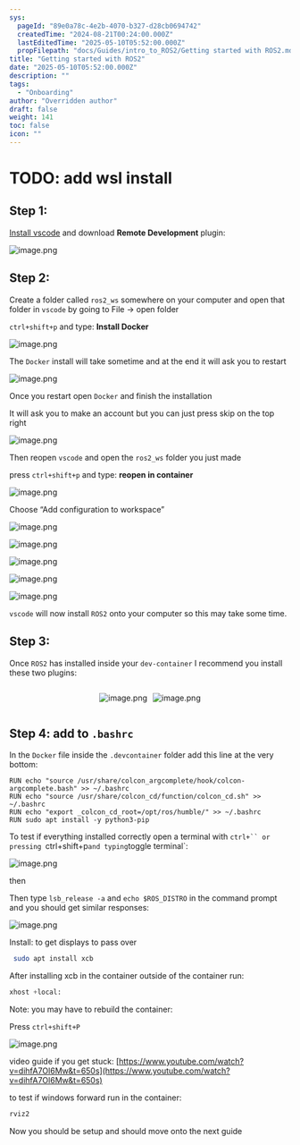 ```yaml
---
sys:
  pageId: "89e0a78c-4e2b-4070-b327-d28cb0694742"
  createdTime: "2024-08-21T00:24:00.000Z"
  lastEditedTime: "2025-05-10T05:52:00.000Z"
  propFilepath: "docs/Guides/intro_to_ROS2/Getting started with ROS2.md"
title: "Getting started with ROS2"
date: "2025-05-10T05:52:00.000Z"
description: ""
tags:
  - "Onboarding"
author: "Overridden author"
draft: false
weight: 141
toc: false
icon: ""
---
```


# TODO: add wsl install

## Step 1:

[Install vscode](https://code.visualstudio.com/download) and download **Remote Development** plugin:

![image.png](https://prod-files-secure.s3.us-west-2.amazonaws.com/d518164a-d88e-44d1-a4ee-3adb3bd8bce0/efb52993-1881-4a40-b95e-6f020334f022/image.png?X-Amz-Algorithm=AWS4-HMAC-SHA256&X-Amz-Content-Sha256=UNSIGNED-PAYLOAD&X-Amz-Credential=ASIAZI2LB466Y6O5QUOA%2F20250715%2Fus-west-2%2Fs3%2Faws4_request&X-Amz-Date=20250715T141127Z&X-Amz-Expires=3600&X-Amz-Security-Token=IQoJb3JpZ2luX2VjEC4aCXVzLXdlc3QtMiJIMEYCIQDeNecYrfTuFIgBl0gla%2BrwAZ1xNCXLz%2FAeMLejTdh1UgIhAIX%2FJ6srm07YMrnv5rOt4dfrw5IR0cBfni66q9RFpJpkKv8DCEYQABoMNjM3NDIzMTgzODA1IgyKfm7FlPiOMuJB6a0q3AMqxLe5r%2BNm18ywxv9U3I7hzhehf8DmbM0jzG%2BdlUIB%2FJJ2OFTbWRC1xIgE63T8HBDfkFr3uF6RjhVYV2xg4p2vKK9MJXvukdz092efjdmpF0vNTYvwI4mGkQ87ONraj90qp9CT1fxI03VoUedqH6K1O8EfCX29EL26LnaYFtd7KtWJJWcIhC6VYL98cqAycvXS7FnnUsSdDhRj%2BVvkTeeOISs7U0aOarA11V%2FSGO4S140xSMERrwdFlFXuNpmcykJkYqeK%2Fa%2BPkapmQ9Q16%2B%2BjNmICD%2F3rUepLFxwE3qcr2vnvwU0t%2Bmr5JxK0E6XimGfzLr5QoekhL9oS99iPodsIBdvanhcwLU%2BcNErQclfVPEXR0g4n9Birr5lpp%2FVEX9iNG3vSuylusvI9WPUUMiV%2FfokkX3ED5nfPvyOqSDELPLFgcpVQs7giL8BmtY8xM27ZKR1q%2BcfjvLH0p2hF8JPwLoOkRuv2wQ%2BSHnQRT5ZNyrJx%2BBLTMgarjUWOzA3QO1Jgz%2BNTAyR1mRn4H7u%2FCIWWCKHp6jDfJmZRpPFb37HoXL5XOXZNEEq0NZ91uZVfa9EXKZHpMBioxaqbhzHoyTsqf5CAnhwjDygs%2FTvpDafGKeN253vN2ULDNzprQjCprtnDBjqkAVPUxgyDz%2FlQVahLH4Fi3v8Teyq2%2FD3pVGcDIirczGiOmBGMUTQnY96c7HFgsLYWs4YDiTk%2Bsakns6Ihfo7oYGQeTjh6Ik9N%2BfzSOeLgexU2DOtEKrbERz7zGl1bctJxEf%2FeWOJbZLG0QEV71m%2B70APFK45KhQW8Zt6kiUOMHKxRZD29Oyv%2BjJOVbJb5kX9O0oAxW1seq0HlCgUC6RjHAcrUxDRq&X-Amz-Signature=8ff34e5fd1f237aa374d6c980b2e63ee613fa237e44d67077523848218661c6e&X-Amz-SignedHeaders=host&x-amz-checksum-mode=ENABLED&x-id=GetObject)

## Step 2:

Create a folder called `ros2_ws` somewhere on your computer and open that folder in `vscode` by going to File → open folder 

`ctrl+shift+p` and type: **Install Docker**

![image.png](https://prod-files-secure.s3.us-west-2.amazonaws.com/d518164a-d88e-44d1-a4ee-3adb3bd8bce0/2269dc0e-1cd5-47ff-bceb-c04ad9b2eab0/image.png?X-Amz-Algorithm=AWS4-HMAC-SHA256&X-Amz-Content-Sha256=UNSIGNED-PAYLOAD&X-Amz-Credential=ASIAZI2LB466Y6O5QUOA%2F20250715%2Fus-west-2%2Fs3%2Faws4_request&X-Amz-Date=20250715T141127Z&X-Amz-Expires=3600&X-Amz-Security-Token=IQoJb3JpZ2luX2VjEC4aCXVzLXdlc3QtMiJIMEYCIQDeNecYrfTuFIgBl0gla%2BrwAZ1xNCXLz%2FAeMLejTdh1UgIhAIX%2FJ6srm07YMrnv5rOt4dfrw5IR0cBfni66q9RFpJpkKv8DCEYQABoMNjM3NDIzMTgzODA1IgyKfm7FlPiOMuJB6a0q3AMqxLe5r%2BNm18ywxv9U3I7hzhehf8DmbM0jzG%2BdlUIB%2FJJ2OFTbWRC1xIgE63T8HBDfkFr3uF6RjhVYV2xg4p2vKK9MJXvukdz092efjdmpF0vNTYvwI4mGkQ87ONraj90qp9CT1fxI03VoUedqH6K1O8EfCX29EL26LnaYFtd7KtWJJWcIhC6VYL98cqAycvXS7FnnUsSdDhRj%2BVvkTeeOISs7U0aOarA11V%2FSGO4S140xSMERrwdFlFXuNpmcykJkYqeK%2Fa%2BPkapmQ9Q16%2B%2BjNmICD%2F3rUepLFxwE3qcr2vnvwU0t%2Bmr5JxK0E6XimGfzLr5QoekhL9oS99iPodsIBdvanhcwLU%2BcNErQclfVPEXR0g4n9Birr5lpp%2FVEX9iNG3vSuylusvI9WPUUMiV%2FfokkX3ED5nfPvyOqSDELPLFgcpVQs7giL8BmtY8xM27ZKR1q%2BcfjvLH0p2hF8JPwLoOkRuv2wQ%2BSHnQRT5ZNyrJx%2BBLTMgarjUWOzA3QO1Jgz%2BNTAyR1mRn4H7u%2FCIWWCKHp6jDfJmZRpPFb37HoXL5XOXZNEEq0NZ91uZVfa9EXKZHpMBioxaqbhzHoyTsqf5CAnhwjDygs%2FTvpDafGKeN253vN2ULDNzprQjCprtnDBjqkAVPUxgyDz%2FlQVahLH4Fi3v8Teyq2%2FD3pVGcDIirczGiOmBGMUTQnY96c7HFgsLYWs4YDiTk%2Bsakns6Ihfo7oYGQeTjh6Ik9N%2BfzSOeLgexU2DOtEKrbERz7zGl1bctJxEf%2FeWOJbZLG0QEV71m%2B70APFK45KhQW8Zt6kiUOMHKxRZD29Oyv%2BjJOVbJb5kX9O0oAxW1seq0HlCgUC6RjHAcrUxDRq&X-Amz-Signature=43df30dfabee2d77adaca3e40f5d88f64986fc64adfdbb16dacf8fba3d1d6bbb&X-Amz-SignedHeaders=host&x-amz-checksum-mode=ENABLED&x-id=GetObject)

The `Docker` install will take sometime and at the end it will ask you to restart

![image.png](https://prod-files-secure.s3.us-west-2.amazonaws.com/d518164a-d88e-44d1-a4ee-3adb3bd8bce0/ed233f78-be33-4b1f-b89c-9c346c0e961e/image.png?X-Amz-Algorithm=AWS4-HMAC-SHA256&X-Amz-Content-Sha256=UNSIGNED-PAYLOAD&X-Amz-Credential=ASIAZI2LB466Y6O5QUOA%2F20250715%2Fus-west-2%2Fs3%2Faws4_request&X-Amz-Date=20250715T141127Z&X-Amz-Expires=3600&X-Amz-Security-Token=IQoJb3JpZ2luX2VjEC4aCXVzLXdlc3QtMiJIMEYCIQDeNecYrfTuFIgBl0gla%2BrwAZ1xNCXLz%2FAeMLejTdh1UgIhAIX%2FJ6srm07YMrnv5rOt4dfrw5IR0cBfni66q9RFpJpkKv8DCEYQABoMNjM3NDIzMTgzODA1IgyKfm7FlPiOMuJB6a0q3AMqxLe5r%2BNm18ywxv9U3I7hzhehf8DmbM0jzG%2BdlUIB%2FJJ2OFTbWRC1xIgE63T8HBDfkFr3uF6RjhVYV2xg4p2vKK9MJXvukdz092efjdmpF0vNTYvwI4mGkQ87ONraj90qp9CT1fxI03VoUedqH6K1O8EfCX29EL26LnaYFtd7KtWJJWcIhC6VYL98cqAycvXS7FnnUsSdDhRj%2BVvkTeeOISs7U0aOarA11V%2FSGO4S140xSMERrwdFlFXuNpmcykJkYqeK%2Fa%2BPkapmQ9Q16%2B%2BjNmICD%2F3rUepLFxwE3qcr2vnvwU0t%2Bmr5JxK0E6XimGfzLr5QoekhL9oS99iPodsIBdvanhcwLU%2BcNErQclfVPEXR0g4n9Birr5lpp%2FVEX9iNG3vSuylusvI9WPUUMiV%2FfokkX3ED5nfPvyOqSDELPLFgcpVQs7giL8BmtY8xM27ZKR1q%2BcfjvLH0p2hF8JPwLoOkRuv2wQ%2BSHnQRT5ZNyrJx%2BBLTMgarjUWOzA3QO1Jgz%2BNTAyR1mRn4H7u%2FCIWWCKHp6jDfJmZRpPFb37HoXL5XOXZNEEq0NZ91uZVfa9EXKZHpMBioxaqbhzHoyTsqf5CAnhwjDygs%2FTvpDafGKeN253vN2ULDNzprQjCprtnDBjqkAVPUxgyDz%2FlQVahLH4Fi3v8Teyq2%2FD3pVGcDIirczGiOmBGMUTQnY96c7HFgsLYWs4YDiTk%2Bsakns6Ihfo7oYGQeTjh6Ik9N%2BfzSOeLgexU2DOtEKrbERz7zGl1bctJxEf%2FeWOJbZLG0QEV71m%2B70APFK45KhQW8Zt6kiUOMHKxRZD29Oyv%2BjJOVbJb5kX9O0oAxW1seq0HlCgUC6RjHAcrUxDRq&X-Amz-Signature=80df4166d07d765c9187e48d38c709c8341f6bfa197820d9d8f4d378282477c9&X-Amz-SignedHeaders=host&x-amz-checksum-mode=ENABLED&x-id=GetObject)

Once you restart open `Docker` and finish the installation

It will ask you to make an account but you can just press skip on the top right

![image.png](https://prod-files-secure.s3.us-west-2.amazonaws.com/d518164a-d88e-44d1-a4ee-3adb3bd8bce0/21010ad9-1659-4fd9-9f59-9932a09b2a3d/image.png?X-Amz-Algorithm=AWS4-HMAC-SHA256&X-Amz-Content-Sha256=UNSIGNED-PAYLOAD&X-Amz-Credential=ASIAZI2LB466Y6O5QUOA%2F20250715%2Fus-west-2%2Fs3%2Faws4_request&X-Amz-Date=20250715T141127Z&X-Amz-Expires=3600&X-Amz-Security-Token=IQoJb3JpZ2luX2VjEC4aCXVzLXdlc3QtMiJIMEYCIQDeNecYrfTuFIgBl0gla%2BrwAZ1xNCXLz%2FAeMLejTdh1UgIhAIX%2FJ6srm07YMrnv5rOt4dfrw5IR0cBfni66q9RFpJpkKv8DCEYQABoMNjM3NDIzMTgzODA1IgyKfm7FlPiOMuJB6a0q3AMqxLe5r%2BNm18ywxv9U3I7hzhehf8DmbM0jzG%2BdlUIB%2FJJ2OFTbWRC1xIgE63T8HBDfkFr3uF6RjhVYV2xg4p2vKK9MJXvukdz092efjdmpF0vNTYvwI4mGkQ87ONraj90qp9CT1fxI03VoUedqH6K1O8EfCX29EL26LnaYFtd7KtWJJWcIhC6VYL98cqAycvXS7FnnUsSdDhRj%2BVvkTeeOISs7U0aOarA11V%2FSGO4S140xSMERrwdFlFXuNpmcykJkYqeK%2Fa%2BPkapmQ9Q16%2B%2BjNmICD%2F3rUepLFxwE3qcr2vnvwU0t%2Bmr5JxK0E6XimGfzLr5QoekhL9oS99iPodsIBdvanhcwLU%2BcNErQclfVPEXR0g4n9Birr5lpp%2FVEX9iNG3vSuylusvI9WPUUMiV%2FfokkX3ED5nfPvyOqSDELPLFgcpVQs7giL8BmtY8xM27ZKR1q%2BcfjvLH0p2hF8JPwLoOkRuv2wQ%2BSHnQRT5ZNyrJx%2BBLTMgarjUWOzA3QO1Jgz%2BNTAyR1mRn4H7u%2FCIWWCKHp6jDfJmZRpPFb37HoXL5XOXZNEEq0NZ91uZVfa9EXKZHpMBioxaqbhzHoyTsqf5CAnhwjDygs%2FTvpDafGKeN253vN2ULDNzprQjCprtnDBjqkAVPUxgyDz%2FlQVahLH4Fi3v8Teyq2%2FD3pVGcDIirczGiOmBGMUTQnY96c7HFgsLYWs4YDiTk%2Bsakns6Ihfo7oYGQeTjh6Ik9N%2BfzSOeLgexU2DOtEKrbERz7zGl1bctJxEf%2FeWOJbZLG0QEV71m%2B70APFK45KhQW8Zt6kiUOMHKxRZD29Oyv%2BjJOVbJb5kX9O0oAxW1seq0HlCgUC6RjHAcrUxDRq&X-Amz-Signature=39ed2bc13f7044ae3ed6682a7b8a98acc4326163dd2b6e319a9673088a5e50be&X-Amz-SignedHeaders=host&x-amz-checksum-mode=ENABLED&x-id=GetObject)

Then reopen `vscode` and open the `ros2_ws` folder you just made

press `ctrl+shift+p` and type: **reopen in container**

![image.png](https://prod-files-secure.s3.us-west-2.amazonaws.com/d518164a-d88e-44d1-a4ee-3adb3bd8bce0/4e93b8c2-41ad-488c-8095-c74205196118/image.png?X-Amz-Algorithm=AWS4-HMAC-SHA256&X-Amz-Content-Sha256=UNSIGNED-PAYLOAD&X-Amz-Credential=ASIAZI2LB466Y6O5QUOA%2F20250715%2Fus-west-2%2Fs3%2Faws4_request&X-Amz-Date=20250715T141127Z&X-Amz-Expires=3600&X-Amz-Security-Token=IQoJb3JpZ2luX2VjEC4aCXVzLXdlc3QtMiJIMEYCIQDeNecYrfTuFIgBl0gla%2BrwAZ1xNCXLz%2FAeMLejTdh1UgIhAIX%2FJ6srm07YMrnv5rOt4dfrw5IR0cBfni66q9RFpJpkKv8DCEYQABoMNjM3NDIzMTgzODA1IgyKfm7FlPiOMuJB6a0q3AMqxLe5r%2BNm18ywxv9U3I7hzhehf8DmbM0jzG%2BdlUIB%2FJJ2OFTbWRC1xIgE63T8HBDfkFr3uF6RjhVYV2xg4p2vKK9MJXvukdz092efjdmpF0vNTYvwI4mGkQ87ONraj90qp9CT1fxI03VoUedqH6K1O8EfCX29EL26LnaYFtd7KtWJJWcIhC6VYL98cqAycvXS7FnnUsSdDhRj%2BVvkTeeOISs7U0aOarA11V%2FSGO4S140xSMERrwdFlFXuNpmcykJkYqeK%2Fa%2BPkapmQ9Q16%2B%2BjNmICD%2F3rUepLFxwE3qcr2vnvwU0t%2Bmr5JxK0E6XimGfzLr5QoekhL9oS99iPodsIBdvanhcwLU%2BcNErQclfVPEXR0g4n9Birr5lpp%2FVEX9iNG3vSuylusvI9WPUUMiV%2FfokkX3ED5nfPvyOqSDELPLFgcpVQs7giL8BmtY8xM27ZKR1q%2BcfjvLH0p2hF8JPwLoOkRuv2wQ%2BSHnQRT5ZNyrJx%2BBLTMgarjUWOzA3QO1Jgz%2BNTAyR1mRn4H7u%2FCIWWCKHp6jDfJmZRpPFb37HoXL5XOXZNEEq0NZ91uZVfa9EXKZHpMBioxaqbhzHoyTsqf5CAnhwjDygs%2FTvpDafGKeN253vN2ULDNzprQjCprtnDBjqkAVPUxgyDz%2FlQVahLH4Fi3v8Teyq2%2FD3pVGcDIirczGiOmBGMUTQnY96c7HFgsLYWs4YDiTk%2Bsakns6Ihfo7oYGQeTjh6Ik9N%2BfzSOeLgexU2DOtEKrbERz7zGl1bctJxEf%2FeWOJbZLG0QEV71m%2B70APFK45KhQW8Zt6kiUOMHKxRZD29Oyv%2BjJOVbJb5kX9O0oAxW1seq0HlCgUC6RjHAcrUxDRq&X-Amz-Signature=2d2536d4ae4b4e6e316dcab72f9144de0acc7ca356c92ead30c01b41f082aa58&X-Amz-SignedHeaders=host&x-amz-checksum-mode=ENABLED&x-id=GetObject)

Choose “Add configuration to workspace”

![image.png](https://prod-files-secure.s3.us-west-2.amazonaws.com/d518164a-d88e-44d1-a4ee-3adb3bd8bce0/9560b282-5060-4989-ba37-97e7b2c22476/image.png?X-Amz-Algorithm=AWS4-HMAC-SHA256&X-Amz-Content-Sha256=UNSIGNED-PAYLOAD&X-Amz-Credential=ASIAZI2LB466Y6O5QUOA%2F20250715%2Fus-west-2%2Fs3%2Faws4_request&X-Amz-Date=20250715T141127Z&X-Amz-Expires=3600&X-Amz-Security-Token=IQoJb3JpZ2luX2VjEC4aCXVzLXdlc3QtMiJIMEYCIQDeNecYrfTuFIgBl0gla%2BrwAZ1xNCXLz%2FAeMLejTdh1UgIhAIX%2FJ6srm07YMrnv5rOt4dfrw5IR0cBfni66q9RFpJpkKv8DCEYQABoMNjM3NDIzMTgzODA1IgyKfm7FlPiOMuJB6a0q3AMqxLe5r%2BNm18ywxv9U3I7hzhehf8DmbM0jzG%2BdlUIB%2FJJ2OFTbWRC1xIgE63T8HBDfkFr3uF6RjhVYV2xg4p2vKK9MJXvukdz092efjdmpF0vNTYvwI4mGkQ87ONraj90qp9CT1fxI03VoUedqH6K1O8EfCX29EL26LnaYFtd7KtWJJWcIhC6VYL98cqAycvXS7FnnUsSdDhRj%2BVvkTeeOISs7U0aOarA11V%2FSGO4S140xSMERrwdFlFXuNpmcykJkYqeK%2Fa%2BPkapmQ9Q16%2B%2BjNmICD%2F3rUepLFxwE3qcr2vnvwU0t%2Bmr5JxK0E6XimGfzLr5QoekhL9oS99iPodsIBdvanhcwLU%2BcNErQclfVPEXR0g4n9Birr5lpp%2FVEX9iNG3vSuylusvI9WPUUMiV%2FfokkX3ED5nfPvyOqSDELPLFgcpVQs7giL8BmtY8xM27ZKR1q%2BcfjvLH0p2hF8JPwLoOkRuv2wQ%2BSHnQRT5ZNyrJx%2BBLTMgarjUWOzA3QO1Jgz%2BNTAyR1mRn4H7u%2FCIWWCKHp6jDfJmZRpPFb37HoXL5XOXZNEEq0NZ91uZVfa9EXKZHpMBioxaqbhzHoyTsqf5CAnhwjDygs%2FTvpDafGKeN253vN2ULDNzprQjCprtnDBjqkAVPUxgyDz%2FlQVahLH4Fi3v8Teyq2%2FD3pVGcDIirczGiOmBGMUTQnY96c7HFgsLYWs4YDiTk%2Bsakns6Ihfo7oYGQeTjh6Ik9N%2BfzSOeLgexU2DOtEKrbERz7zGl1bctJxEf%2FeWOJbZLG0QEV71m%2B70APFK45KhQW8Zt6kiUOMHKxRZD29Oyv%2BjJOVbJb5kX9O0oAxW1seq0HlCgUC6RjHAcrUxDRq&X-Amz-Signature=889926ca03bc31b08a30eca4ac1b7e55f70dc511d7849aa61f5f6246e25e5b1a&X-Amz-SignedHeaders=host&x-amz-checksum-mode=ENABLED&x-id=GetObject)

![image.png](https://prod-files-secure.s3.us-west-2.amazonaws.com/d518164a-d88e-44d1-a4ee-3adb3bd8bce0/2ee63f81-886b-48e8-a553-dc6e5eac99e4/image.png?X-Amz-Algorithm=AWS4-HMAC-SHA256&X-Amz-Content-Sha256=UNSIGNED-PAYLOAD&X-Amz-Credential=ASIAZI2LB466Y6O5QUOA%2F20250715%2Fus-west-2%2Fs3%2Faws4_request&X-Amz-Date=20250715T141127Z&X-Amz-Expires=3600&X-Amz-Security-Token=IQoJb3JpZ2luX2VjEC4aCXVzLXdlc3QtMiJIMEYCIQDeNecYrfTuFIgBl0gla%2BrwAZ1xNCXLz%2FAeMLejTdh1UgIhAIX%2FJ6srm07YMrnv5rOt4dfrw5IR0cBfni66q9RFpJpkKv8DCEYQABoMNjM3NDIzMTgzODA1IgyKfm7FlPiOMuJB6a0q3AMqxLe5r%2BNm18ywxv9U3I7hzhehf8DmbM0jzG%2BdlUIB%2FJJ2OFTbWRC1xIgE63T8HBDfkFr3uF6RjhVYV2xg4p2vKK9MJXvukdz092efjdmpF0vNTYvwI4mGkQ87ONraj90qp9CT1fxI03VoUedqH6K1O8EfCX29EL26LnaYFtd7KtWJJWcIhC6VYL98cqAycvXS7FnnUsSdDhRj%2BVvkTeeOISs7U0aOarA11V%2FSGO4S140xSMERrwdFlFXuNpmcykJkYqeK%2Fa%2BPkapmQ9Q16%2B%2BjNmICD%2F3rUepLFxwE3qcr2vnvwU0t%2Bmr5JxK0E6XimGfzLr5QoekhL9oS99iPodsIBdvanhcwLU%2BcNErQclfVPEXR0g4n9Birr5lpp%2FVEX9iNG3vSuylusvI9WPUUMiV%2FfokkX3ED5nfPvyOqSDELPLFgcpVQs7giL8BmtY8xM27ZKR1q%2BcfjvLH0p2hF8JPwLoOkRuv2wQ%2BSHnQRT5ZNyrJx%2BBLTMgarjUWOzA3QO1Jgz%2BNTAyR1mRn4H7u%2FCIWWCKHp6jDfJmZRpPFb37HoXL5XOXZNEEq0NZ91uZVfa9EXKZHpMBioxaqbhzHoyTsqf5CAnhwjDygs%2FTvpDafGKeN253vN2ULDNzprQjCprtnDBjqkAVPUxgyDz%2FlQVahLH4Fi3v8Teyq2%2FD3pVGcDIirczGiOmBGMUTQnY96c7HFgsLYWs4YDiTk%2Bsakns6Ihfo7oYGQeTjh6Ik9N%2BfzSOeLgexU2DOtEKrbERz7zGl1bctJxEf%2FeWOJbZLG0QEV71m%2B70APFK45KhQW8Zt6kiUOMHKxRZD29Oyv%2BjJOVbJb5kX9O0oAxW1seq0HlCgUC6RjHAcrUxDRq&X-Amz-Signature=e1c5b1a86d065d882658b9e39df9e13a285d561e052950c2d55861b4e6aa5d0d&X-Amz-SignedHeaders=host&x-amz-checksum-mode=ENABLED&x-id=GetObject)

![image.png](https://prod-files-secure.s3.us-west-2.amazonaws.com/d518164a-d88e-44d1-a4ee-3adb3bd8bce0/ae1580b2-b048-407e-aed9-b584224a7a04/image.png?X-Amz-Algorithm=AWS4-HMAC-SHA256&X-Amz-Content-Sha256=UNSIGNED-PAYLOAD&X-Amz-Credential=ASIAZI2LB466Y6O5QUOA%2F20250715%2Fus-west-2%2Fs3%2Faws4_request&X-Amz-Date=20250715T141127Z&X-Amz-Expires=3600&X-Amz-Security-Token=IQoJb3JpZ2luX2VjEC4aCXVzLXdlc3QtMiJIMEYCIQDeNecYrfTuFIgBl0gla%2BrwAZ1xNCXLz%2FAeMLejTdh1UgIhAIX%2FJ6srm07YMrnv5rOt4dfrw5IR0cBfni66q9RFpJpkKv8DCEYQABoMNjM3NDIzMTgzODA1IgyKfm7FlPiOMuJB6a0q3AMqxLe5r%2BNm18ywxv9U3I7hzhehf8DmbM0jzG%2BdlUIB%2FJJ2OFTbWRC1xIgE63T8HBDfkFr3uF6RjhVYV2xg4p2vKK9MJXvukdz092efjdmpF0vNTYvwI4mGkQ87ONraj90qp9CT1fxI03VoUedqH6K1O8EfCX29EL26LnaYFtd7KtWJJWcIhC6VYL98cqAycvXS7FnnUsSdDhRj%2BVvkTeeOISs7U0aOarA11V%2FSGO4S140xSMERrwdFlFXuNpmcykJkYqeK%2Fa%2BPkapmQ9Q16%2B%2BjNmICD%2F3rUepLFxwE3qcr2vnvwU0t%2Bmr5JxK0E6XimGfzLr5QoekhL9oS99iPodsIBdvanhcwLU%2BcNErQclfVPEXR0g4n9Birr5lpp%2FVEX9iNG3vSuylusvI9WPUUMiV%2FfokkX3ED5nfPvyOqSDELPLFgcpVQs7giL8BmtY8xM27ZKR1q%2BcfjvLH0p2hF8JPwLoOkRuv2wQ%2BSHnQRT5ZNyrJx%2BBLTMgarjUWOzA3QO1Jgz%2BNTAyR1mRn4H7u%2FCIWWCKHp6jDfJmZRpPFb37HoXL5XOXZNEEq0NZ91uZVfa9EXKZHpMBioxaqbhzHoyTsqf5CAnhwjDygs%2FTvpDafGKeN253vN2ULDNzprQjCprtnDBjqkAVPUxgyDz%2FlQVahLH4Fi3v8Teyq2%2FD3pVGcDIirczGiOmBGMUTQnY96c7HFgsLYWs4YDiTk%2Bsakns6Ihfo7oYGQeTjh6Ik9N%2BfzSOeLgexU2DOtEKrbERz7zGl1bctJxEf%2FeWOJbZLG0QEV71m%2B70APFK45KhQW8Zt6kiUOMHKxRZD29Oyv%2BjJOVbJb5kX9O0oAxW1seq0HlCgUC6RjHAcrUxDRq&X-Amz-Signature=7de7d2edbfc28e57d1f6ffc5c4d442eb3370b8fbd3002291b8bb944fae3d0f68&X-Amz-SignedHeaders=host&x-amz-checksum-mode=ENABLED&x-id=GetObject)

![image.png](https://prod-files-secure.s3.us-west-2.amazonaws.com/d518164a-d88e-44d1-a4ee-3adb3bd8bce0/53255b28-f75e-430f-b9e3-c0ac8577e42b/image.png?X-Amz-Algorithm=AWS4-HMAC-SHA256&X-Amz-Content-Sha256=UNSIGNED-PAYLOAD&X-Amz-Credential=ASIAZI2LB466Y6O5QUOA%2F20250715%2Fus-west-2%2Fs3%2Faws4_request&X-Amz-Date=20250715T141127Z&X-Amz-Expires=3600&X-Amz-Security-Token=IQoJb3JpZ2luX2VjEC4aCXVzLXdlc3QtMiJIMEYCIQDeNecYrfTuFIgBl0gla%2BrwAZ1xNCXLz%2FAeMLejTdh1UgIhAIX%2FJ6srm07YMrnv5rOt4dfrw5IR0cBfni66q9RFpJpkKv8DCEYQABoMNjM3NDIzMTgzODA1IgyKfm7FlPiOMuJB6a0q3AMqxLe5r%2BNm18ywxv9U3I7hzhehf8DmbM0jzG%2BdlUIB%2FJJ2OFTbWRC1xIgE63T8HBDfkFr3uF6RjhVYV2xg4p2vKK9MJXvukdz092efjdmpF0vNTYvwI4mGkQ87ONraj90qp9CT1fxI03VoUedqH6K1O8EfCX29EL26LnaYFtd7KtWJJWcIhC6VYL98cqAycvXS7FnnUsSdDhRj%2BVvkTeeOISs7U0aOarA11V%2FSGO4S140xSMERrwdFlFXuNpmcykJkYqeK%2Fa%2BPkapmQ9Q16%2B%2BjNmICD%2F3rUepLFxwE3qcr2vnvwU0t%2Bmr5JxK0E6XimGfzLr5QoekhL9oS99iPodsIBdvanhcwLU%2BcNErQclfVPEXR0g4n9Birr5lpp%2FVEX9iNG3vSuylusvI9WPUUMiV%2FfokkX3ED5nfPvyOqSDELPLFgcpVQs7giL8BmtY8xM27ZKR1q%2BcfjvLH0p2hF8JPwLoOkRuv2wQ%2BSHnQRT5ZNyrJx%2BBLTMgarjUWOzA3QO1Jgz%2BNTAyR1mRn4H7u%2FCIWWCKHp6jDfJmZRpPFb37HoXL5XOXZNEEq0NZ91uZVfa9EXKZHpMBioxaqbhzHoyTsqf5CAnhwjDygs%2FTvpDafGKeN253vN2ULDNzprQjCprtnDBjqkAVPUxgyDz%2FlQVahLH4Fi3v8Teyq2%2FD3pVGcDIirczGiOmBGMUTQnY96c7HFgsLYWs4YDiTk%2Bsakns6Ihfo7oYGQeTjh6Ik9N%2BfzSOeLgexU2DOtEKrbERz7zGl1bctJxEf%2FeWOJbZLG0QEV71m%2B70APFK45KhQW8Zt6kiUOMHKxRZD29Oyv%2BjJOVbJb5kX9O0oAxW1seq0HlCgUC6RjHAcrUxDRq&X-Amz-Signature=218cb240da4a12f22f38755158761eb74248061e19ec0a70af833e48a304c246&X-Amz-SignedHeaders=host&x-amz-checksum-mode=ENABLED&x-id=GetObject)

![image.png](https://prod-files-secure.s3.us-west-2.amazonaws.com/d518164a-d88e-44d1-a4ee-3adb3bd8bce0/7c562767-5af9-4ffb-97d1-327bcdf4ee00/image.png?X-Amz-Algorithm=AWS4-HMAC-SHA256&X-Amz-Content-Sha256=UNSIGNED-PAYLOAD&X-Amz-Credential=ASIAZI2LB466Y6O5QUOA%2F20250715%2Fus-west-2%2Fs3%2Faws4_request&X-Amz-Date=20250715T141127Z&X-Amz-Expires=3600&X-Amz-Security-Token=IQoJb3JpZ2luX2VjEC4aCXVzLXdlc3QtMiJIMEYCIQDeNecYrfTuFIgBl0gla%2BrwAZ1xNCXLz%2FAeMLejTdh1UgIhAIX%2FJ6srm07YMrnv5rOt4dfrw5IR0cBfni66q9RFpJpkKv8DCEYQABoMNjM3NDIzMTgzODA1IgyKfm7FlPiOMuJB6a0q3AMqxLe5r%2BNm18ywxv9U3I7hzhehf8DmbM0jzG%2BdlUIB%2FJJ2OFTbWRC1xIgE63T8HBDfkFr3uF6RjhVYV2xg4p2vKK9MJXvukdz092efjdmpF0vNTYvwI4mGkQ87ONraj90qp9CT1fxI03VoUedqH6K1O8EfCX29EL26LnaYFtd7KtWJJWcIhC6VYL98cqAycvXS7FnnUsSdDhRj%2BVvkTeeOISs7U0aOarA11V%2FSGO4S140xSMERrwdFlFXuNpmcykJkYqeK%2Fa%2BPkapmQ9Q16%2B%2BjNmICD%2F3rUepLFxwE3qcr2vnvwU0t%2Bmr5JxK0E6XimGfzLr5QoekhL9oS99iPodsIBdvanhcwLU%2BcNErQclfVPEXR0g4n9Birr5lpp%2FVEX9iNG3vSuylusvI9WPUUMiV%2FfokkX3ED5nfPvyOqSDELPLFgcpVQs7giL8BmtY8xM27ZKR1q%2BcfjvLH0p2hF8JPwLoOkRuv2wQ%2BSHnQRT5ZNyrJx%2BBLTMgarjUWOzA3QO1Jgz%2BNTAyR1mRn4H7u%2FCIWWCKHp6jDfJmZRpPFb37HoXL5XOXZNEEq0NZ91uZVfa9EXKZHpMBioxaqbhzHoyTsqf5CAnhwjDygs%2FTvpDafGKeN253vN2ULDNzprQjCprtnDBjqkAVPUxgyDz%2FlQVahLH4Fi3v8Teyq2%2FD3pVGcDIirczGiOmBGMUTQnY96c7HFgsLYWs4YDiTk%2Bsakns6Ihfo7oYGQeTjh6Ik9N%2BfzSOeLgexU2DOtEKrbERz7zGl1bctJxEf%2FeWOJbZLG0QEV71m%2B70APFK45KhQW8Zt6kiUOMHKxRZD29Oyv%2BjJOVbJb5kX9O0oAxW1seq0HlCgUC6RjHAcrUxDRq&X-Amz-Signature=c0e701973b567bc7a299b4e0c46ce2a94846b0eb17fed56a1e04910d51676b71&X-Amz-SignedHeaders=host&x-amz-checksum-mode=ENABLED&x-id=GetObject)

`vscode` will now install `ROS2` onto your computer so this may take some time.

## Step 3:

Once `ROS2` has installed inside your `dev-container` I recommend you install these two plugins:

<div style="display: flex;flex-direction: row; column-gap:10px; max-width: 630px;justify-content: center;">
<div>

![image.png](https://prod-files-secure.s3.us-west-2.amazonaws.com/d518164a-d88e-44d1-a4ee-3adb3bd8bce0/3fc3d550-5a54-4ba1-ba6b-faa01cdb7369/image.png?X-Amz-Algorithm=AWS4-HMAC-SHA256&X-Amz-Content-Sha256=UNSIGNED-PAYLOAD&X-Amz-Credential=ASIAZI2LB466UGWJGBCY%2F20250715%2Fus-west-2%2Fs3%2Faws4_request&X-Amz-Date=20250715T141128Z&X-Amz-Expires=3600&X-Amz-Security-Token=IQoJb3JpZ2luX2VjEC4aCXVzLXdlc3QtMiJHMEUCIQDmCdX%2Fs2TKcvNr%2B9s7nnNb0MkgzLG3D2wQlgdjOwCNYgIgTMfbG1BAKok9zliKTHX6RxnzFwloGVQrkGkZ2y6oBkIq%2FwMIRxAAGgw2Mzc0MjMxODM4MDUiDF1r7vl52xZpN82d2CrcAwSkNrjTxCxCbSygRX%2FXD2NGF4kQMqC5V2acIXav7B1y2nmyMJgAy5REUo6YILXFMaeSx2eazIcV2cf%2BviXyNYPvgYz912SRoBZQoQwKZuwXGOCKooo1VF0nO4d72uDtPr%2FFst5NafmD1mqFxB%2B358doaXBzmvGLhlcVW3%2FxlwAwZyCCb4boMM5FhW46qJpQ1L6BVnBjoyy%2FCKSVZlk8b1wW0gtKZ1xOmDJsLqcStgEysfdHL45TPoON6bfGXxWljvAho5aV%2BfdABIKmJX7bKIAJ888xpzGtatUUG799ENnpBH4rrWyavY1AsVicQuO8z379g6xs3eCUfT0jsSWwPTmYNOODlZVwfT%2FHRDEwv3Lef9J5so9hMsqDJm%2FHBSD3FYlTEFF5l3wbbC9JEBu8Q9SAaB6F6KyL70khJ49IAyM60CdRjAxfXkGsdtZedVVSNRaXTV8RW0VL9FQBYmz0Ou1MAgdd%2BfF5pR19R%2BkZHb5IPvx1kzonDtCPCBIgzROEy7ajuLT2KdPKirEeXWrh9VdVygA1lc%2BvowT1IQDQYJK3GeSvi%2FN%2BIKxhKF%2BfujfpIKVM7gRZb%2FNn1CDTmZn3OnzT8gJUAU9zhIebXd9FjmfqWKUImtlqkQkYRIHVMJiv2cMGOqUBB1VQQ6irRK4eJ8nOvMzxKmfzea4ckIsPfWclHQZxQj1Fa0REAHsy2a4bKjDNihmBtIGIiOu8F3Xw33YPsAlfc%2ByL2iYmnwjFEwDwqxYw03o2%2BSx27mR814QvJY%2ByYccSudX4zKZ3QDEsY1xVKnmy5tL7F1aBKh%2Fh7qMVPMuJAQL5VjP8%2BfpnfL7SH1gfPbc7JcsoS7XlesekCxOqL5eP7qBXYzte&X-Amz-Signature=902baf1f83e4370bce2395e7c23a1eddddc23fcd689e888f943de2ac05dc2ce5&X-Amz-SignedHeaders=host&x-amz-checksum-mode=ENABLED&x-id=GetObject)

</div>
<div>

![image.png](https://prod-files-secure.s3.us-west-2.amazonaws.com/d518164a-d88e-44d1-a4ee-3adb3bd8bce0/d994cc66-13c2-4093-a5a3-f84cf4601a82/image.png?X-Amz-Algorithm=AWS4-HMAC-SHA256&X-Amz-Content-Sha256=UNSIGNED-PAYLOAD&X-Amz-Credential=ASIAZI2LB466RL7A7FHA%2F20250715%2Fus-west-2%2Fs3%2Faws4_request&X-Amz-Date=20250715T141128Z&X-Amz-Expires=3600&X-Amz-Security-Token=IQoJb3JpZ2luX2VjEC4aCXVzLXdlc3QtMiJHMEUCIAV720zyaz5Y2VeMf6%2B%2FF8mINea9joRHBAFCSJrBv7qjAiEAy0NPpixjMVqSPJDzTXqzxWVtMDdm8f6frl8xyvmRqJAq%2FwMIRxAAGgw2Mzc0MjMxODM4MDUiDGsTBQW9eQP4t7TR0ircA73foJy5tmROU6niWNU%2FKCYQzM1bKaDrPQ%2Ff7Zs%2F61BN7a%2FzjnUdG7xMOJBnI66529l2dvU68X4wCBw6GF5SYr1wA2%2FvyvYCCVPY6O1YDdQ2MwryCHpmBG3GJBmBdGX8I9K4G1EOlYBrQW8PeQviq0PDdCyUn8yT5nCZxFGG1EJHmxEjcA5Ugj26M5HxLZKOJ9W3%2BCRoBy%2BzueaNSs3iq21nxnQMNzVFlTE6B3aa0BIsFm5Z34n9f2ysQAzHGKxea9uuM0405Gf%2BE2XmbMbTGWI5wQEkRya7lLtjEB67huR4JEJj97RVlbn10kEIjlyg%2Bx3dWyWdXqsibUef6aCwGjT4swxIJxGOkJqearshZAH8P%2B9%2BZoYN76CVLzLjX2Vg1cy4mgedI03lFva5MUSu7zJbGF9024T84pFc41n1sgTa80JJXP2CiMi5COzFcbaujwO1HGzcQoziOM%2BpIkTpvpffQb0%2F%2BqwiityL8hs%2Fgc0DlgygRVXILZiQrgwlp7IeVODGF2%2B522XNvwkR%2FQktxvbuAqSOHUjgt6kx35DO%2F98T8DjFxnExVS541y4AKkACKbxSpaYHhU6iUVZ0IMJ6oeb8C0KzfcEUmP6MgtsWk1cHcZ9R9uTgqZF%2B9o3gMOiu2cMGOqUBp15tzG9zWXjueYQZy5oIPYXDt%2F71QQUVCnkSVUWWZ5%2FHdzrk9Uo8p9J1LF2hVvOJzFL8wzBZvct1d39wCU8J4MyrHcs0KPqjRtELCRHVFfDEnxpRVAObEJyFLSo119ZIYHaZi%2FN1lRkL3%2BZQMiue69sXf3F4Zh8pzFlsEulV5jOJ9sn4wYxKLkik0gjhjy30TG75etVdbTVtTxWTg2ap18jDW59%2B&X-Amz-Signature=760e2f87232a668c8c0ee3c0a68ff6b0f87f165dbf8b7e1d959f6dae6a84cf3d&X-Amz-SignedHeaders=host&x-amz-checksum-mode=ENABLED&x-id=GetObject)

</div>
</div>

## Step 4: add to `.bashrc`

In the `Docker` file inside the `.devcontainer` folder add this line at the very bottom: 

```docker
RUN echo "source /usr/share/colcon_argcomplete/hook/colcon-argcomplete.bash" >> ~/.bashrc
RUN echo "source /usr/share/colcon_cd/function/colcon_cd.sh" >> ~/.bashrc
RUN echo "export _colcon_cd_root=/opt/ros/humble/" >> ~/.bashrc
RUN sudo apt install -y python3-pip 
```

To test if everything installed correctly open a terminal with `ctrl+`` or pressing `ctrl+shift+p` and typing `toggle terminal`:

![image.png](https://prod-files-secure.s3.us-west-2.amazonaws.com/d518164a-d88e-44d1-a4ee-3adb3bd8bce0/6a4943d8-b04e-4c02-9a58-775f3384d1a5/image.png?X-Amz-Algorithm=AWS4-HMAC-SHA256&X-Amz-Content-Sha256=UNSIGNED-PAYLOAD&X-Amz-Credential=ASIAZI2LB466Y6O5QUOA%2F20250715%2Fus-west-2%2Fs3%2Faws4_request&X-Amz-Date=20250715T141127Z&X-Amz-Expires=3600&X-Amz-Security-Token=IQoJb3JpZ2luX2VjEC4aCXVzLXdlc3QtMiJIMEYCIQDeNecYrfTuFIgBl0gla%2BrwAZ1xNCXLz%2FAeMLejTdh1UgIhAIX%2FJ6srm07YMrnv5rOt4dfrw5IR0cBfni66q9RFpJpkKv8DCEYQABoMNjM3NDIzMTgzODA1IgyKfm7FlPiOMuJB6a0q3AMqxLe5r%2BNm18ywxv9U3I7hzhehf8DmbM0jzG%2BdlUIB%2FJJ2OFTbWRC1xIgE63T8HBDfkFr3uF6RjhVYV2xg4p2vKK9MJXvukdz092efjdmpF0vNTYvwI4mGkQ87ONraj90qp9CT1fxI03VoUedqH6K1O8EfCX29EL26LnaYFtd7KtWJJWcIhC6VYL98cqAycvXS7FnnUsSdDhRj%2BVvkTeeOISs7U0aOarA11V%2FSGO4S140xSMERrwdFlFXuNpmcykJkYqeK%2Fa%2BPkapmQ9Q16%2B%2BjNmICD%2F3rUepLFxwE3qcr2vnvwU0t%2Bmr5JxK0E6XimGfzLr5QoekhL9oS99iPodsIBdvanhcwLU%2BcNErQclfVPEXR0g4n9Birr5lpp%2FVEX9iNG3vSuylusvI9WPUUMiV%2FfokkX3ED5nfPvyOqSDELPLFgcpVQs7giL8BmtY8xM27ZKR1q%2BcfjvLH0p2hF8JPwLoOkRuv2wQ%2BSHnQRT5ZNyrJx%2BBLTMgarjUWOzA3QO1Jgz%2BNTAyR1mRn4H7u%2FCIWWCKHp6jDfJmZRpPFb37HoXL5XOXZNEEq0NZ91uZVfa9EXKZHpMBioxaqbhzHoyTsqf5CAnhwjDygs%2FTvpDafGKeN253vN2ULDNzprQjCprtnDBjqkAVPUxgyDz%2FlQVahLH4Fi3v8Teyq2%2FD3pVGcDIirczGiOmBGMUTQnY96c7HFgsLYWs4YDiTk%2Bsakns6Ihfo7oYGQeTjh6Ik9N%2BfzSOeLgexU2DOtEKrbERz7zGl1bctJxEf%2FeWOJbZLG0QEV71m%2B70APFK45KhQW8Zt6kiUOMHKxRZD29Oyv%2BjJOVbJb5kX9O0oAxW1seq0HlCgUC6RjHAcrUxDRq&X-Amz-Signature=f71b0b16144d7c3b5329ba84a598af2b2776de274cc02e73e53ec677c9a158de&X-Amz-SignedHeaders=host&x-amz-checksum-mode=ENABLED&x-id=GetObject)

then 

Then type `lsb_release -a` and `echo $ROS_DISTRO` in the command prompt and you should get similar responses:

![image.png](https://prod-files-secure.s3.us-west-2.amazonaws.com/d518164a-d88e-44d1-a4ee-3adb3bd8bce0/3e635dec-a805-4e85-8b9e-d000e5b71a4e/image.png?X-Amz-Algorithm=AWS4-HMAC-SHA256&X-Amz-Content-Sha256=UNSIGNED-PAYLOAD&X-Amz-Credential=ASIAZI2LB466Y6O5QUOA%2F20250715%2Fus-west-2%2Fs3%2Faws4_request&X-Amz-Date=20250715T141127Z&X-Amz-Expires=3600&X-Amz-Security-Token=IQoJb3JpZ2luX2VjEC4aCXVzLXdlc3QtMiJIMEYCIQDeNecYrfTuFIgBl0gla%2BrwAZ1xNCXLz%2FAeMLejTdh1UgIhAIX%2FJ6srm07YMrnv5rOt4dfrw5IR0cBfni66q9RFpJpkKv8DCEYQABoMNjM3NDIzMTgzODA1IgyKfm7FlPiOMuJB6a0q3AMqxLe5r%2BNm18ywxv9U3I7hzhehf8DmbM0jzG%2BdlUIB%2FJJ2OFTbWRC1xIgE63T8HBDfkFr3uF6RjhVYV2xg4p2vKK9MJXvukdz092efjdmpF0vNTYvwI4mGkQ87ONraj90qp9CT1fxI03VoUedqH6K1O8EfCX29EL26LnaYFtd7KtWJJWcIhC6VYL98cqAycvXS7FnnUsSdDhRj%2BVvkTeeOISs7U0aOarA11V%2FSGO4S140xSMERrwdFlFXuNpmcykJkYqeK%2Fa%2BPkapmQ9Q16%2B%2BjNmICD%2F3rUepLFxwE3qcr2vnvwU0t%2Bmr5JxK0E6XimGfzLr5QoekhL9oS99iPodsIBdvanhcwLU%2BcNErQclfVPEXR0g4n9Birr5lpp%2FVEX9iNG3vSuylusvI9WPUUMiV%2FfokkX3ED5nfPvyOqSDELPLFgcpVQs7giL8BmtY8xM27ZKR1q%2BcfjvLH0p2hF8JPwLoOkRuv2wQ%2BSHnQRT5ZNyrJx%2BBLTMgarjUWOzA3QO1Jgz%2BNTAyR1mRn4H7u%2FCIWWCKHp6jDfJmZRpPFb37HoXL5XOXZNEEq0NZ91uZVfa9EXKZHpMBioxaqbhzHoyTsqf5CAnhwjDygs%2FTvpDafGKeN253vN2ULDNzprQjCprtnDBjqkAVPUxgyDz%2FlQVahLH4Fi3v8Teyq2%2FD3pVGcDIirczGiOmBGMUTQnY96c7HFgsLYWs4YDiTk%2Bsakns6Ihfo7oYGQeTjh6Ik9N%2BfzSOeLgexU2DOtEKrbERz7zGl1bctJxEf%2FeWOJbZLG0QEV71m%2B70APFK45KhQW8Zt6kiUOMHKxRZD29Oyv%2BjJOVbJb5kX9O0oAxW1seq0HlCgUC6RjHAcrUxDRq&X-Amz-Signature=d5fe46e9cf6e5c1f8b8fde8231479ea83113929c9fc32c26b7f15f38f5b999bf&X-Amz-SignedHeaders=host&x-amz-checksum-mode=ENABLED&x-id=GetObject)

Install:  to get displays to pass over

```bash
 sudo apt install xcb
```

After installing xcb in the container outside of the container run:

```python
xhost +local:
```

Note: you may have to rebuild the container:

Press `ctrl+shift+P`

![image.png](https://prod-files-secure.s3.us-west-2.amazonaws.com/d518164a-d88e-44d1-a4ee-3adb3bd8bce0/6c2be660-2618-4c38-9c26-53554f7a0b7b/image.png?X-Amz-Algorithm=AWS4-HMAC-SHA256&X-Amz-Content-Sha256=UNSIGNED-PAYLOAD&X-Amz-Credential=ASIAZI2LB466Y6O5QUOA%2F20250715%2Fus-west-2%2Fs3%2Faws4_request&X-Amz-Date=20250715T141127Z&X-Amz-Expires=3600&X-Amz-Security-Token=IQoJb3JpZ2luX2VjEC4aCXVzLXdlc3QtMiJIMEYCIQDeNecYrfTuFIgBl0gla%2BrwAZ1xNCXLz%2FAeMLejTdh1UgIhAIX%2FJ6srm07YMrnv5rOt4dfrw5IR0cBfni66q9RFpJpkKv8DCEYQABoMNjM3NDIzMTgzODA1IgyKfm7FlPiOMuJB6a0q3AMqxLe5r%2BNm18ywxv9U3I7hzhehf8DmbM0jzG%2BdlUIB%2FJJ2OFTbWRC1xIgE63T8HBDfkFr3uF6RjhVYV2xg4p2vKK9MJXvukdz092efjdmpF0vNTYvwI4mGkQ87ONraj90qp9CT1fxI03VoUedqH6K1O8EfCX29EL26LnaYFtd7KtWJJWcIhC6VYL98cqAycvXS7FnnUsSdDhRj%2BVvkTeeOISs7U0aOarA11V%2FSGO4S140xSMERrwdFlFXuNpmcykJkYqeK%2Fa%2BPkapmQ9Q16%2B%2BjNmICD%2F3rUepLFxwE3qcr2vnvwU0t%2Bmr5JxK0E6XimGfzLr5QoekhL9oS99iPodsIBdvanhcwLU%2BcNErQclfVPEXR0g4n9Birr5lpp%2FVEX9iNG3vSuylusvI9WPUUMiV%2FfokkX3ED5nfPvyOqSDELPLFgcpVQs7giL8BmtY8xM27ZKR1q%2BcfjvLH0p2hF8JPwLoOkRuv2wQ%2BSHnQRT5ZNyrJx%2BBLTMgarjUWOzA3QO1Jgz%2BNTAyR1mRn4H7u%2FCIWWCKHp6jDfJmZRpPFb37HoXL5XOXZNEEq0NZ91uZVfa9EXKZHpMBioxaqbhzHoyTsqf5CAnhwjDygs%2FTvpDafGKeN253vN2ULDNzprQjCprtnDBjqkAVPUxgyDz%2FlQVahLH4Fi3v8Teyq2%2FD3pVGcDIirczGiOmBGMUTQnY96c7HFgsLYWs4YDiTk%2Bsakns6Ihfo7oYGQeTjh6Ik9N%2BfzSOeLgexU2DOtEKrbERz7zGl1bctJxEf%2FeWOJbZLG0QEV71m%2B70APFK45KhQW8Zt6kiUOMHKxRZD29Oyv%2BjJOVbJb5kX9O0oAxW1seq0HlCgUC6RjHAcrUxDRq&X-Amz-Signature=b8b68e5fcb68cde08466942588918b93a02c23732fbdb6c55809035b237287bb&X-Amz-SignedHeaders=host&x-amz-checksum-mode=ENABLED&x-id=GetObject)

video guide if you get stuck: [https://www.youtube.com/watch?v=dihfA7Ol6Mw&t=650s](https://www.youtube.com/watch?v=dihfA7Ol6Mw&t=650s)

to test if windows forward run in the container:

```bash
rviz2
```

Now you should be setup and should move onto the next guide 
